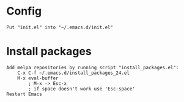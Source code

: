 
# Config
    Put "init.el" into "~/.emacs.d/init.el"

# Install packages
    Add melpa repositories by running script "install_packages.el":
        C-x C-f ~/.emacs.d/install_packages_24.el
        M-x eval-buffer
            ; M-x -> Esc-x
            ; if space doesn't work use 'Esc-space'
    Restart Emacs
